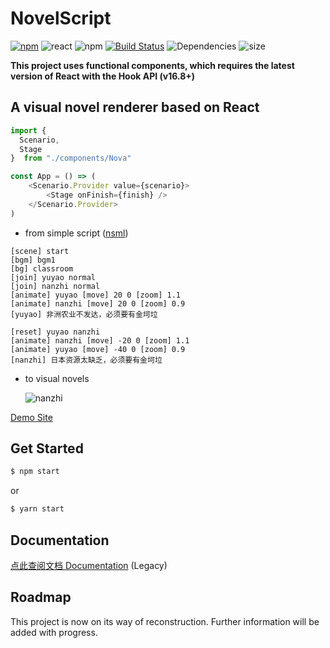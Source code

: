 # NovelScript
[![npm](https://img.shields.io/npm/v/novelscript.svg)](https://www.npmjs.com/package/novelscript)
![react](https://img.shields.io/npm/dependency-version/novelscript/react)
![npm](https://img.shields.io/npm/l/novelscript.svg)
[![Build Status](https://travis-ci.org/yinyanfr/NovelScript.svg?branch=master)](https://travis-ci.org/yinyanfr/NovelScript)
![Dependencies](https://img.shields.io/david/yinyanfr/novelscript)
![size](https://img.shields.io/github/repo-size/yinyanfr/novelscript)

**This project uses functional components, which requires the latest version of React with the Hook API (v16.8+)**

## A visual novel renderer based on React
```javascript
import {
  Scenario,
  Stage
}  from "./components/Nova"

const App = () => (
    <Scenario.Provider value={scenario}>
        <Stage onFinish={finish} />
    </Scenario.Provider>
)
```

- from simple script (<a href="https://github.com/yinyanfr/nsml">nsml</a>)
```nsml
[scene] start
[bgm] bgm1
[bg] classroom
[join] yuyao normal
[join] nanzhi normal
[animate] yuyao [move] 20 0 [zoom] 1.1
[animate] nanzhi [move] 20 0 [zoom] 0.9
[yuyao] 非洲农业不发达，必须要有金坷垃

[reset] yuyao nanzhi
[animate] nanzhi [move] -20 0 [zoom] 1.1
[animate] yuyao [move] -40 0 [zoom] 0.9
[nanzhi] 日本资源太缺乏，必须要有金坷垃
```
- to visual novels

  ![nanzhi](http://nova.yinyan.fr/nanzhi.jpg)

[Demo Site](http://nova.yinyan.fr)
## Get Started
```bash
$ npm start
```
or
```bash
$ yarn start
```

## Documentation

<a href="https://github.com/yinyanfr/NovelScript/tree/master/doc/legacy">点此查阅文档 Documentation</a> (Legacy)

## Roadmap

This project is now on its way of reconstruction. Further information will be added with progress.
